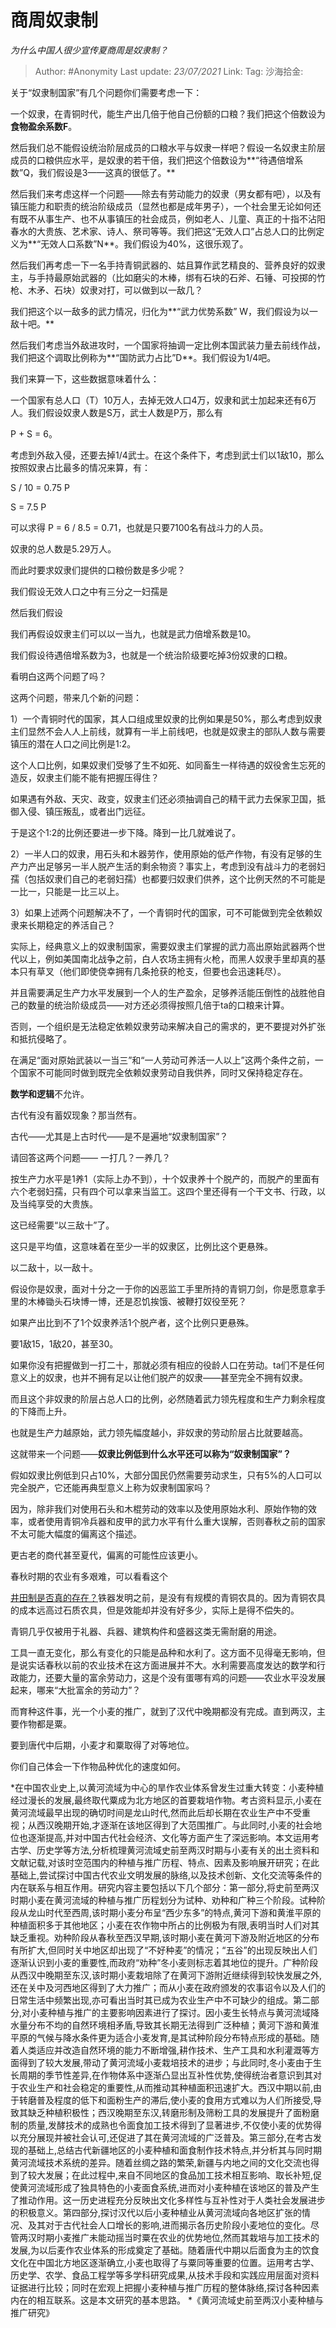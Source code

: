 # 商周奴隶制
*为什么中国人很少宣传夏商周是奴隶制？*

> Author: #Anonymity
> Last update: *23/07/2021*
> Link:
> Tag:
> 沙海拾金:

关于“奴隶制国家”有几个问题你们需要考虑一下：

一个奴隶，在青铜时代，能生产出几倍于他自己份额的口粮？我们把这个倍数设为**食物盈余系数F**。

然后我们总不能假设统治阶层成员的口粮水平与奴隶一样吧？假设一名奴隶主阶层成员的口粮供应水平，是奴隶的若干倍，我们把这个倍数设为**“待遇倍增系数”Q，我们假设是3——这真的很低了。**

然后我们来考虑这样一个问题——除去有劳动能力的奴隶（男女都有吧），以及有镇压能力和职责的统治阶级成员（显然也都是成年男子），一个社会里无论如何还有既不从事生产、也不从事镇压的社会成员，例如老人、儿童、真正的十指不沾阳春水的大贵族、艺术家、诗人、祭司等等。我们把这“无效人口”占总人口的比例定义为**“无效人口系数”N**。我们假设为40%，这很乐观了。

然后我们再考虑一下一名手持青铜武器的、姑且算作武艺精良的、营养良好的奴隶主，与手持最原始武器的（比如磨尖的木棒，绑有石块的石斧、石锤、可投掷的竹枪、木矛、石块）奴隶对打，可以做到以一敌几？

我们把这个以一敌多的武力情况，归化为**“武力优势系数” W，我们假设为以一敌十吧。**

然后我们考虑当外敌进攻时，一个国家将抽调一定比例本国武装力量去前线作战，我们把这个调取比例称为**“国防武力占比”D**。我们假设为1/4吧。

我们来算一下，这些数据意味着什么：

一个国家有总人口（T）10万人，去掉无效人口4万，奴隶和武士加起来还有6万人。我们假设奴隶人数是S万，武士人数是P万，那么有

P + S = 6。

考虑到外敌入侵，还要去掉1/4武士。在这个条件下，考虑到武士们以1敌10，那么按照奴隶占比最多的情况来算，有：

S / 10 = 0.75 P

S = 7.5 P

可以求得 P = 6 / 8.5 = 0.71，也就是只要7100名有战斗力的人员。

奴隶的总人数是5.29万人。

而此时要求奴隶们提供的口粮份数是多少呢？

我们假设无效人口之中有三分之一妇孺是

然后我们假设

我们再假设奴隶主们可以以一当九，也就是武力倍增系数是10。

我们假设待遇倍增系数为3，也就是一个统治阶级要吃掉3份奴隶的口粮。

看明白这两个问题了吗？

这两个问题，带来几个新的问题：

1）一个青铜时代的国家，其人口组成里奴隶的比例如果是50%，那么考虑到奴隶主们显然不会人人上前线，就算有一半上前线吧，也就是奴隶主的部队人数与需要镇压的潜在人口之间比例是1:2。

这个人口比例，如果奴隶们受够了生不如死、如同畜生一样待遇的奴役舍生忘死的造反，奴隶主们能不能有把握压得住？

如果遇有外敌、天灾、政变，奴隶主们还必须抽调自己的精干武力去保家卫国，抵御入侵、镇压叛乱，或者出门远征。

于是这个1:2的比例还要进一步下降。降到一比几就难说了。

2）一半人口的奴隶，用石头和木器劳作，使用原始的低产作物，有没有足够的生产力产出足够另一半人脱产生活的剩余物资？事实上，考虑到没有战斗力的老弱妇孺（包括奴隶们自己的老弱妇孺）也都要归奴隶们供养，这个比例天然的不可能是一比一，只能是一比三以上。

3）如果上述两个问题解决不了，一个青铜时代的国家，可不可能做到完全依赖奴隶来长期稳定的养活自己？

实际上，经典意义上的奴隶制国家，需要奴隶主们掌握的武力高出原始武器两个世代以上，例如美国南北战争之前，白人农场主拥有火枪，而黑人奴隶手里却真的基本只有草叉（他们即使侥幸拥有几条抢获的枪支，但要也会迅速耗尽）。

并且需要满足生产力水平发展到一个人的生产盈余，足够养活能压倒性的战胜他自己的数量的统治阶级成员——对方还必须得按照几倍于ta的口粮来计算。

否则，一个组织是无法稳定依赖奴隶劳动来解决自己的需求的，更不要提对外扩张和抵抗侵略了。

在满足“面对原始武装以一当三”和“一人劳动可养活一人以上”这两个条件之前，一个国家不可能同时做到既完全依赖奴隶劳动自我供养，同时又保持稳定存在。

**数学和逻辑**不允许。

古代有没有蓄奴现象？那当然有。

古代——尤其是上古时代——是不是遍地“奴隶制国家”？

请回答这两个问题—— 一打几？一养几？

按生产力水平是1养1（实际上办不到），十个奴隶养十个脱产的，而脱产的里面有六个老弱妇孺，只有四个可以拿来当监工。这四个里还得有一个干文书、行政，以及当纯享受的大贵族。

这已经需要“以三敌十”了。

这只是平均值，这意味着在至少一半的奴隶区，比例比这个更悬殊。

以二敌十，以一敌十。

假设你是奴隶，面对十分之一于你的凶恶监工手里所持的青铜刀剑，你是愿意拿手里的木棒锄头石块博一博，还是忍饥挨饿、被鞭打奴役至死？

如果产出比到不了1个奴隶养活1个脱产者，这个比例只更悬殊。

要1敌15，1敌20，甚至30。

如果你没有把握做到一打二十，那就必须有相应的役龄人口在劳动。ta们不是任何意义上的奴隶，也并不拥有足以让他们脱产的奴隶——甚至完全不拥有奴隶。

而且这个非奴隶的阶层占总人口的比例，必然随着武力领先程度和生产力剩余程度的下降而上升。

也就是生产力越原始，武力领先幅度越小，非奴隶的劳动阶层占比就要越高。

这就带来一个问题——**奴隶比例低到什么水平还可以称为“奴隶制国家”？**

假如奴隶比例低到只占10%，大部分国民仍然需要劳动求生，只有5%的人口可以完全脱产，它还能再典型意义上称为奴隶制国家吗？

因为，除非我们对使用石头和木棍劳动的效率以及使用原始水利、原始作物的效率，或者使用青铜冷兵器和皮甲的武力水平有什么重大误解，否则春秋之前的国家不太可能大幅度的偏离这个描述。

更古老的商代甚至夏代，偏离的可能性应该更小。

春秋时期的农业有多艰难，可以看看这个

[井田制是否真的存在？](https://www.zhihu.com/question/32759166/answer/644324120)铁器发明之前，是没有有规模的青铜农具的。因为青铜农具的成本远高过石质农具，但是效能却并没有好多少，实际上是得不偿失的。

青铜几乎仅被用于礼器、兵器、建筑构件和盛器这类无需耐磨的用途。

工具一直无变化，那么有变化的只能是品种和水利了。这方面不见得毫无影响，但是说实话春秋以前的农业技术在这方面进展并不大。水利需要高度发达的数学和行政能力，还要大量的富余劳动力，这是个没有蛋哪有鸡的问题——农业水平没发展起来，哪来“大批富余的劳动力”？

而育种这件事，光一个小麦的推广，就到了汉代中晚期都没有完成。直到两汉，主要作物都是粟。

要到唐代中后期，小麦才和粟取得了对等地位。

你们自己体会一下作物品种优化的速度如何。

*在中国农业史上,以黄河流域为中心的旱作农业体系曾发生过重大转变：小麦种植经过漫长的发展,最终取代粟成为北方地区的首要栽培作物。考古资料显示,小麦在黄河流域最早出现的确切时间是龙山时代,然而此后却长期在农业生产中不受重视；从西汉晚期开始,才逐渐在该地区得到了大范围推广。与此同时,小麦的社会地位也逐渐提高,并对中国古代社会经济、文化等方面产生了深远影响。本文运用考古学、历史学等方法,分析梳理黄河流域史前至两汉时期与小麦有关的出土资料和文献记载,对该时空范围内的种植与推广历程、特点、因素及影响展开研究；在此基础上,尝试探讨中国古代农业文明发展的脉络,以及技术创新、文化交流等条件的内在联系与相互作用。研究内容主要包括以下几个部分：第一部分,将史前至两汉时期小麦在黄河流域的种植与推广历程划分为试种、劝种和广种三个阶段。试种阶段从龙山时代至西周,该时期小麦分布呈“西少东多”的特点,黄河下游和黄淮平原的种植面积多于其他地区；小麦在农作物中所占的比例极为有限,表明当时人们对其缺乏重视。劝种阶段从春秋至西汉早期,该时期小麦在黄河下游及附近地区的分布有所扩大,但同时关中地区却出现了“不好种麦”的情况；“五谷”的出现反映出人们逐渐认识到小麦的重要性,而政府“劝种”冬小麦则标志着其地位的提升。广种阶段从西汉中晚期至东汉,该时期小麦栽培除了在黄河下游附近继续得到较快发展之外,还在关中及河西地区得到了大力推广；而从小麦在政府颁发的农事诏令以及人们的日常生活中频繁出现,亦可看出当时其已成为农业生产中不可缺少的组成。第二部分,对小麦种植与推广的主要影响因素进行了探讨。因小麦生长特点与黄河流域降水量分布不均的自然环境相矛盾,导致其长期无法得到广泛种植；黄河下游和黄淮平原的气候与降水条件更为适合小麦发育,是其试种阶段分布特点形成的基础。随着人类适应并改造自然环境的能力不断增强,耕作技术、生产工具和水利灌溉等方面得到了较大发展,带动了黄河流域小麦栽培技术的进步；与此同时,冬小麦由于生长周期的季节性差异,在作物体系中逐渐凸显出互补性优势,使得统治者意识到其对于农业生产和社会稳定的重要性,从而推动其种植面积迅速扩大。西汉中期以前,由于转磨普及程度的低下和面粉生产的滞后,使小麦的食用方式难以为人们所接受,导致其缺乏种植积极性；西汉晚期至东汉,转磨形制及筛粉工具的发展提升了面粉磨制的质量,发酵技术的成熟也令面食加工技术得到了显著进步,不仅使小麦的优势得以充分展现并被社会认可,还促进了其在黄河流域的广泛普及。第三部分,在考古发现的基础上,总结古代新疆地区的小麦种植和面食制作技术特点,并分析其与同时期黄河流域技术系统的差异。随着丝绸之路的繁荣,新疆与内地之间的文化交流也得到了较大发展；在此过程中,来自不同地区的食品加工技术相互影响、取长补短,促使黄河流域形成了独具特色的小麦面食系统,进而对小麦种植在该地区的普及产生了推动作用。这一历史进程充分反映出文化多样性与互补性对于人类社会发展进步的积极意义。第四部分,探讨汉代以后小麦种植业从黄河流域向各地区扩张的情况、及其对于古代社会人口增长的影响,进而揭示各历史阶段小麦地位的变化。尽管两汉时期小麦推广未能动摇当时粟在农业的优势地位,然而其栽培与加工技术的发展,为以后麦作农业体系的形成奠定了基础。随着唐代中期以后面食为主的饮食文化在中国北方地区逐渐确立,小麦也取得了与粟同等重要的位置。运用考古学、历史学、农学、食品工程学等多学科研究成果,从技术手段和实践应用层面对资料证据进行比较；同时在宏观上把握小麦种植与推广历程的整体脉络,探讨各种因素内在的相互联系。这是本文研究的基本思路。
*《黄河流域史前至两汉小麦种植与推广研究》
